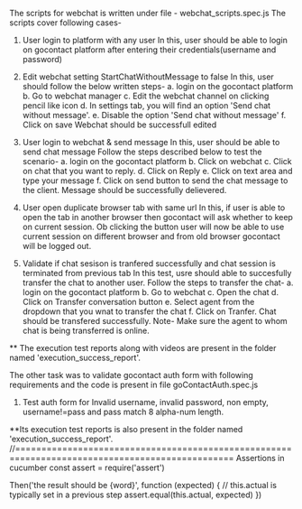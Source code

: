 The scripts for webchat is written under file - webchat_scripts.spec.js
The scripts cover following cases-

1. User login to platform with any user
In this, user should be able to login on gocontact platform after entering their credentials(username and password) 

2. Edit webchat setting StartChatWithoutMessage to false
In this, user should follow the below written steps-
a. login on the gocontact platform
b. Go to webchat manager
c. Edit the webchat channel on clicking pencil like icon
d. In settings tab, you will find an option 'Send chat without message'.
e. Disable the option 'Send chat without message'
f. Click on save
Webchat should be successfull edited

3. User login to webchat & send message
In this, user should be able to send chat message
Follow the steps described below to test the scenario-
a. login on the gocontact platform
b. Click on webchat
c. Click on chat that you want to reply.
d. Click on Reply
e. Click on text area and type your message
f. Click on send button to send the chat message to the client.
Message should be successfully delievered.

4. User open duplicate browser tab with same url
In this, if user is able to open the tab in another browser then gocontact will ask whether to keep on current session. Ob clicking the button user will now be able to use current session on different browser and from old browser gocontact will be logged out.

5. Validate if chat sesison is tranfered successfully and chat session is terminated from previous tab
In this test, usre should able to succesfully transfer the chat to another user. Follow the steps to transfer the chat-
a. login on the gocontact platform
b. Go to webchat
c. Open the chat
d. Click on Transfer conversation button
e. Select agent from the dropdown that you wnat to transfer the chat
f. Click on Tranfer.
Chat should be transfered successfully.
Note- Make sure the agent to whom chat is being transferred is online.


** The execution test reports along with videos are present in the folder named 'execution_success_report'.

The other task was to validate gocontact auth form with following requirements and the code is present in file goContactAuth.spec.js
1. Test auth form for Invalid username, invalid password, non empty, 
username!=pass and pass match 8 alpha-num length.


**Its execution test reports is also  present in the folder named 'execution_success_report'.
//================================================================================================
Assertions in cucumber
const assert = require('assert')

Then('the result should be {word}', function (expected) {
  // this.actual is typically set in a previous step
  assert.equal(this.actual, expected)
})